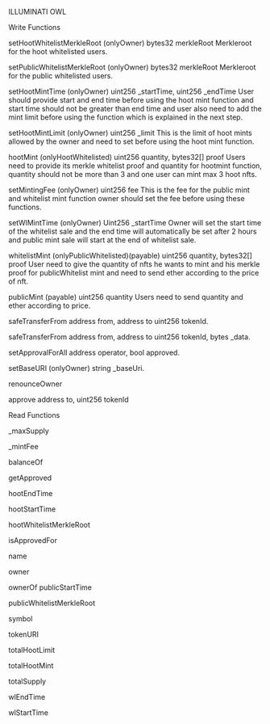 ILLUMINATI OWL

Write Functions

setHootWhitelistMerkleRoot (onlyOwner)
bytes32 merkleRoot
Merkleroot for the hoot whitelisted users.

setPublicWhitelistMerkleRoot (onlyOwner)
bytes32 merkleRoot
Merkleroot for the public whitelisted users.

setHootMintTime (onlyOwner)
uint256 _startTime, uint256 _endTime
User should provide start and end time before using the hoot mint function and start time should not be greater than end time and user also need to add the mint limit before using the function which is explained in the next step.

setHootMintLimit (onlyOwner)
uint256 _limit
This is the limit of hoot mints allowed by the owner and need to set before using the hoot mint function.

hootMint (onlyHootWhitelisted)
uint256 quantity, bytes32[] proof
Users need to provide its merkle whitelist proof and quantity for hootmint function, quantity should not be more than 3 and one user can mint max 3 hoot nfts.

setMintingFee (onlyOwner)
uint256 fee
This is the fee for the public mint and whitelist mint function owner should set the fee before using these functions.

setWlMintTime (onlyOwner)
Uint256 _startTime
Owner will set the start time of the whitelist sale and the end time will automatically be set after 2 hours and public mint sale will start at the end of whitelist sale.

whitelistMint (onlyPublicWhitelisted)(payable)
uint256 quantity, bytes32[] proof
User need to give the quantity of nfts he wants to mint and his merkle proof for publicWhitelist mint and need to send ether according to the price of nft.


publicMint (payable)
uint256 quantity
Users need to send quantity and ether according to price.

safeTransferFrom
address from, address to uint256 tokenId.

safeTransferFrom 
address from, address to uint256 tokenId, bytes _data.

setApprovalForAll 
address operator, bool approved.

setBaseURI (onlyOwner)
string _baseUri.

renounceOwner 

approve
address to, uint256 tokenId

Read Functions

_maxSupply

_mintFee

balanceOf

getApproved

hootEndTime

hootStartTime

hootWhitelistMerkleRoot

isApprovedFor

name

owner

ownerOf
publicStartTime

publicWhitelistMerkleRoot

symbol

tokenURI

totalHootLimit

totalHootMint

totalSupply

wlEndTime

wlStartTime


